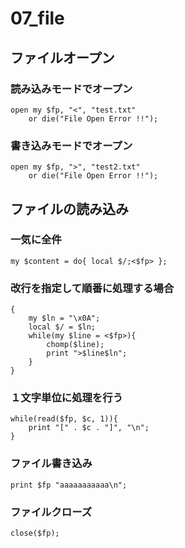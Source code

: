 07_file
==========

## ファイルオープン
### 読み込みモードでオープン
```
open my $fp, "<", "test.txt"
    or die("File Open Error !!");
```

### 書き込みモードでオープン
```
open my $fp, ">", "test2.txt"
    or die("File Open Error !!");
```


## ファイルの読み込み
### 一気に全件
```
my $content = do{ local $/;<$fp> };
```

### 改行を指定して順番に処理する場合
```
{
    my $ln = "\x0A";
    local $/ = $ln;
    while(my $line = <$fp>){
        chomp($line);
        print ">$line$ln";
    }
}
```

### １文字単位に処理を行う
```
while(read($fp, $c, 1)){
    print "[" . $c . "]", "\n";
}
```

### ファイル書き込み
```
print $fp "aaaaaaaaaaa\n";
```

### ファイルクローズ
```
close($fp);
```
